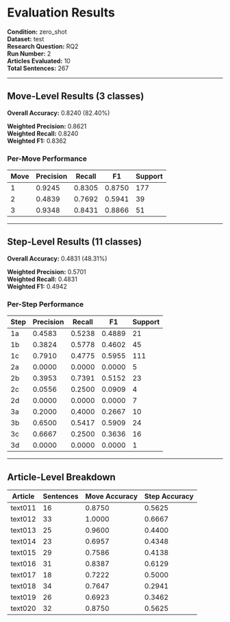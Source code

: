 # Evaluation Results

**Condition:** zero_shot  
**Dataset:** test  
**Research Question:** RQ2  
**Run Number:** 2  
**Articles Evaluated:** 10  
**Total Sentences:** 267  

---

## Move-Level Results (3 classes)

**Overall Accuracy:** 0.8240 (82.40%)  

**Weighted Precision:** 0.8621  
**Weighted Recall:** 0.8240  
**Weighted F1:** 0.8362  

### Per-Move Performance

| Move | Precision | Recall | F1 | Support |
|------|-----------|--------|----|---------|
| 1 | 0.9245 | 0.8305 | 0.8750 | 177 |
| 2 | 0.4839 | 0.7692 | 0.5941 | 39 |
| 3 | 0.9348 | 0.8431 | 0.8866 | 51 |

---

## Step-Level Results (11 classes)

**Overall Accuracy:** 0.4831 (48.31%)  

**Weighted Precision:** 0.5701  
**Weighted Recall:** 0.4831  
**Weighted F1:** 0.4942  

### Per-Step Performance

| Step | Precision | Recall | F1 | Support |
|------|-----------|--------|----|---------|
| 1a | 0.4583 | 0.5238 | 0.4889 | 21 |
| 1b | 0.3824 | 0.5778 | 0.4602 | 45 |
| 1c | 0.7910 | 0.4775 | 0.5955 | 111 |
| 2a | 0.0000 | 0.0000 | 0.0000 | 5 |
| 2b | 0.3953 | 0.7391 | 0.5152 | 23 |
| 2c | 0.0556 | 0.2500 | 0.0909 | 4 |
| 2d | 0.0000 | 0.0000 | 0.0000 | 7 |
| 3a | 0.2000 | 0.4000 | 0.2667 | 10 |
| 3b | 0.6500 | 0.5417 | 0.5909 | 24 |
| 3c | 0.6667 | 0.2500 | 0.3636 | 16 |
| 3d | 0.0000 | 0.0000 | 0.0000 | 1 |

---

## Article-Level Breakdown

| Article | Sentences | Move Accuracy | Step Accuracy |
|---------|-----------|---------------|---------------|
| text011 | 16 | 0.8750 | 0.5625 |
| text012 | 33 | 1.0000 | 0.6667 |
| text013 | 25 | 0.9600 | 0.4400 |
| text014 | 23 | 0.6957 | 0.4348 |
| text015 | 29 | 0.7586 | 0.4138 |
| text016 | 31 | 0.8387 | 0.6129 |
| text017 | 18 | 0.7222 | 0.5000 |
| text018 | 34 | 0.7647 | 0.2941 |
| text019 | 26 | 0.6923 | 0.3462 |
| text020 | 32 | 0.8750 | 0.5625 |

